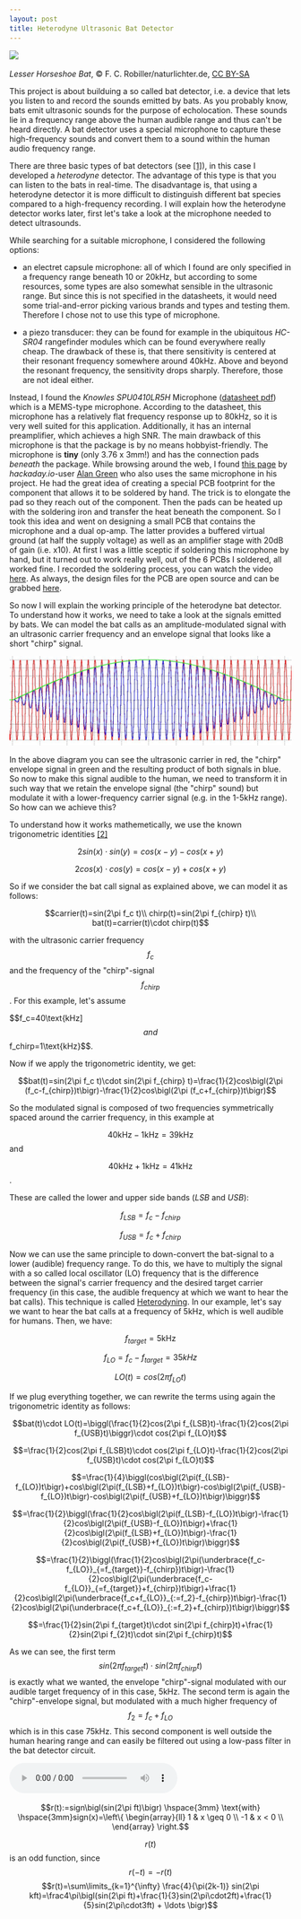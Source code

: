 ```yaml
---
layout: post
title: Heterodyne Ultrasonic Bat Detector
---
```

<script src="http://api.html5media.info/1.1.8/html5media.min.js"></script>

![](https://upload.wikimedia.org/wikipedia/commons/9/96/Kleine_Hufeisennase.jpg)

*Lesser Horseshoe Bat*, © F. C. Robiller/naturlichter.de, [CC BY-SA](https://creativecommons.org/licenses/by-sa/3.0)


This project is about builduing a so called bat detector, i.e. a device that lets you listen to and record the sounds emitted by bats. As you probably know, bats emit ultrasonic sounds for the purpose of echolocation. These sounds lie in a frequency range above the human audible range and thus can't be heard directly. A bat detector uses a special microphone to capture these high-frequency sounds and convert them to a sound within the human audio frequency range.

There are three basic types of bat detectors (see [[1]](https://en.wikipedia.org/wiki/Bat_detector#Bat_detector_types)), in this case I developed a *heterodyne* detector. The advantage of this type is that you can listen to the bats in real-time. The disadvantage is, that using a heterodyne detector it is more difficult to distinguish different bat species compared to a high-frequency recording. I will explain how the heterodyne detector works later, first let's take a look at the microphone needed to detect ultrasounds.

While searching for a suitable microphone, I considered the following options:

* an electret capsule microphone: all of which I found are only specified in a frequency range beneath 10 or 20kHz, but according to some resources, some types are also somewhat sensible in the ultrasonic range. But since this is not specified in the datasheets, it would need some trial-and-error picking various brands and types and testing them. Therefore I chose not to use this type of microphone.

* a piezo transducer: they can be found for example in the ubiquitous *HC-SR04* rangefinder modules which can be found everywhere really cheap. The drawback of these is, that there sensitivity is centered at their resonant frequency somewhere around 40kHz. Above and beyond the resonant frequency, the sensitivity drops sharply. Therefore, those are not ideal either.

Instead, I found the *Knowles SPU0410LR5H* Microphone ([datasheet pdf](https://www.knowles.com/docs/default-source/model-downloads/spu0410lr5h-qb-revh.pdf)) which is a MEMS-type microphone. According to the datasheet, this microphone has a relatively flat frequency response up to 80kHz, so it is very well suited for this application. Additionally, it has an internal preamplifier, which achieves a high SNR. The main drawback of this microphone is that the package is by no means hobbyist-friendly. The microphone is **tiny** (only 3.76 x 3mm!) and has the connection pads *beneath* the package. While browsing around the web, I found [this page](https://hackaday.io/project/165081-blue-board-01/details) by *hackaday.io*-user [Alan Green](https://hackaday.io/alang) who also uses the same microphone in his project. He had the great idea of creating a special PCB footprint for the component that allows it to be soldered by hand. The trick is to elongate the pad so they reach out of the component. Then the pads can be heated up with the soldering iron and transfer the heat beneath the component. So I took this idea and went on designing a small PCB that contains the microphone and a dual op-amp. The latter provides a buffered virtual ground (at half the supply voltage) as well as an amplifier stage with 20dB of gain (i.e. x10). At first I was a little sceptic if soldering this microphone by hand, but it turned out to work really well, out of the 6 PCBs I soldered, all worked fine. I recorded the soldering process, you can watch the video [here](https://vimeo.com/430343841). As always, the design files for the PCB are open source and can be grabbed [here](https://github.com/MarcelMG/MEMS_Microphone_SPU0410_PCB/).

So now I will explain the working principle of the heterodyne bat detector. To understand how it works, we need to take a look at the signals emitted by bats. We can model the bat calls as an amplitude-modulated signal with an ultrasonic carrier frequency and an envelope signal that looks like a short "chirp" signal.

![bat_signal](https://github.com/MarcelMG/marcelmg.github.io/raw/master/images/bat_signal.jpg)

In the above diagram you can see the ultrasonic carrier in red, the "chirp" envelope signal in green and the resulting product of both signals in blue. So now to make this signal audible to the human, we need to transform it in such way that we retain the envelope signal (the "chirp" sound) but modulate it with a lower-frequency carrier signal (e.g. in the 1-5kHz range). So how can we achieve this?

To understand how it works mathemetically, we use the known trigonometric identities [[2]](https://en.wikipedia.org/wiki/List_of_trigonometric_identities#Product-to-sum_and_sum-to-product_identities)

$$2sin(x)\cdot sin(y)=cos(x-y)-cos(x+y)$$

$$2cos(x)\cdot cos(y)=cos(x-y)+cos(x+y)$$

So if we consider the bat call signal as explained above, we can model it as follows:

$$carrier(t)=sin(2\pi f_c t)\\
chirp(t)=sin(2\pi f_{chirp} t)\\
bat(t)=carrier(t)\cdot chirp(t)$$

with the ultrasonic carrier frequency $$f_c$$ and the frequency of the "chirp"-signal $$f_{chirp}$$. For this example, let's assume

$$f_c=40\text{kHz]$$ and
$$f_chirp=1\text{kHz}$$.

Now if we apply the trigonometric identity, we get:

$$bat(t)=sin(2\pi f_c t)\cdot sin(2\pi f_{chirp} t)=\frac{1}{2}cos\bigl(2\pi (f_c-f_{chirp})t\bigr)-\frac{1}{2}cos\bigl(2\pi (f_c+f_{chirp})t\bigr)$$

So the modulated signal is composed of two frequencies symmetrically spaced around the carrier frequency, in this example at

$$40\text{kHz}-1\text{kHz}=39\text{kHz}$$ and

$$40\text{kHz}+1\text{kHz}=41\text{kHz}$$.

These are called the lower and upper side bands (*LSB* and *USB*):

$$f_{LSB}=f_c-f_{chirp}$$

$$f_{USB}=f_c+f_{chirp}$$

Now we can use the same principle to down-convert the bat-signal to a lower (audible) frequency range. To do this, we have to multiply the signal with a so called local oscillator (LO) frequency that is the difference between the signal's carrier frequency and the desired target carrier frequency (in this case, the audible frequency at which we want to hear the bat calls). This technique is called [Heterodyning](https://en.wikipedia.org/wiki/Heterodyne). In our example, let's say we want to hear the bat calls at a frequency of 5kHz, which is well audible for humans. Then, we have:


$$f_{target}=5\text{kHz}$$


$$f_{LO}=f_c-f_{target}=35kHz$$


$$LO(t)=cos(2\pi f_{LO}t)$$


If we plug everything together, we can rewrite the terms using again the trigonometric identity as follows:


$$bat(t)\cdot LO(t)=\biggl(\frac{1}{2}cos(2\pi f_{LSB}t)-\frac{1}{2}cos(2\pi f_{USB}t)\biggr)\cdot cos(2\pi f_{LO}t)$$


$$=\frac{1}{2}cos(2\pi f_{LSB}t)\cdot cos(2\pi f_{LO}t)-\frac{1}{2}cos(2\pi f_{USB}t)\cdot cos(2\pi f_{LO}t)$$


$$=\frac{1}{4}\biggl(cos\bigl(2\pi(f_{LSB}-f_{LO})t\bigr)+cos\bigl(2\pi(f_{LSB}+f_{LO})t\bigr)-cos\bigl(2\pi(f_{USB}-f_{LO})t\bigr)-cos\bigl(2\pi(f_{USB}+f_{LO})t\bigr)\biggr)$$


$$=\frac{1}{2}\biggl(\frac{1}{2}cos\bigl(2\pi(f_{LSB}-f_{LO})t\bigr)-\frac{1}{2}cos\bigl(2\pi(f_{USB}-f_{LO})t\bigr)+\frac{1}{2}cos\bigl(2\pi(f_{LSB}+f_{LO})t\bigr)-\frac{1}{2}cos\bigl(2\pi(f_{USB}+f_{LO})t\bigr)\biggr)$$


$$=\frac{1}{2}\biggl(\frac{1}{2}cos\bigl(2\pi(\underbrace{f_c-f_{LO}}_{=f_{target}}-f_{chirp})t\bigr)-\frac{1}{2}cos\bigl(2\pi(\underbrace{f_c-f_{LO}}_{=f_{target}}+f_{chirp})t\bigr)+\frac{1}{2}cos\bigl(2\pi(\underbrace{f_c+f_{LO}}_{:=f_2}-f_{chirp})t\bigr)-\frac{1}{2}cos\bigl(2\pi(\underbrace{f_c+f_{LO}}_{:=f_2}+f_{chirp})t\bigr)\biggr)$$


$$=\frac{1}{2}sin(2\pi f_{target}t)\cdot sin(2\pi f_{chirp}t)+\frac{1}{2}sin(2\pi f_{2}t)\cdot sin(2\pi f_{chirp}t)$$


As we can see, the first term $$sin(2\pi f_{target}t)\cdot sin(2\pi f_{chirp}t)$$ is exactly what we wanted, the envelope "chirp"-signal modulated with our audible target frequency of in this case, 5kHz. The second term is again the "chirp"-envelope signal, but modulated with a much higher frequency of $$f_2=f_c+f_{LO}$$ which is in this case 75kHz. This second component is well outside the human hearing range and can easily be filtered out using a low-pass filter in the bat detector circuit.

<audio src="https://github.com/MarcelMG/marcelmg.github.io/raw/master/misc/bat_sample.mp3" controls preload></audio>



$$r(t):=sign\bigl(sin(2\pi ft)\bigr) \hspace{3mm} \text{with} \hspace{3mm}sign(x)=\left\{
\begin{array}{ll}
1 & x \geq 0 \\
-1 & x < 0 \\
\end{array}
\right.$$



$$r(t)$$ is an odd function, since $$r(-t)=-r(t)$$
$$r(t)=\sum\limits_{k=1}^{\infty} \frac{4}{\pi(2k-1)} sin(2\pi kft)=\frac4\pi\bigl(sin(2\pi ft)+\frac{1}{3}sin(2\pi\cdot2ft)+\frac{1}{5}sin(2\pi\cdot3ft) + \ldots \bigr)$$




